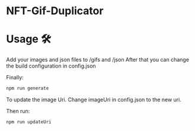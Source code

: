 # NFT-Gif-Duplicator

# Usage 🛠️

Add your images and json files to /gifs and /json
After that you can change the build configuration in config.json

Finally:
```sh
npm run generate
```

To update the image Uri. Change imageUri in config.json to the new uri.

Then run: 
```sh
npm run updateUri
```
